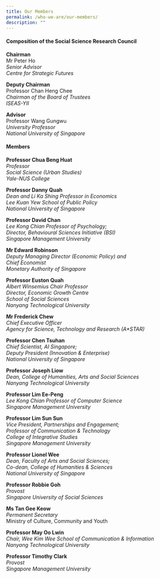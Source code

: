 ```yaml
---
title: Our Members
permalink: /who-we-are/our-members/
description: ""
---
```

#### **Composition of the Social Science Research Council**
**Chairman**<br>
Mr Peter Ho<br>
_Senior Advisor_<br>
_Centre for Strategic Futures_

**Deputy Chairman**<br>
Professor Chan Heng Chee<br>
_Chairman of the Board of Trustees_<br>
_ISEAS-YII_

**Advisor**<br>
Professor Wang Gungwu<br>
_University Professor_<br>
_National University of Singapore_

#### **Members**
**Professor Chua Beng Huat**<br>
_Professor_<br>
_Social Science (Urban Studies)_<br>
_Yale-NUS College_

**Professor Danny Quah**<br>
_Dean and Li Ka Shing Professor in Economics_<br>
_Lee Kuan Yew School of Public Policy_<br>
_National University of Singapore_

**Professor David Chan**<br>
_Lee Kong Chian Professor of Psychology;<br>
Director, Behavioural Sciences Initiative (BSI)_<br>
_Singapore Management University_

**Mr Edward Robinson**<br>
_Deputy Managing Director (Economic Policy) and<br>
Chief Economist_<br>
_Monetary Authority of Singapore_

**Professor Euston Quah**<br>
_Albert Winsemius Chair Professor_<br>
_Director, Economic Growth Centre_<br>
_School of Social Sciences_<br>
_Nanyang Technological University_

**Mr Frederick Chew**<br>
_Chief Executive Officer_<br>
_Agency for Science, Technology and Research (A\*STAR)_

**Professor Chen Tsuhan**<br>
*Chief Scientist, AI Singapore;  
 Deputy President (Innovation &amp; Enterprise)*<br>
_National University of Singapore_

**Professor Joseph Liow**<br>
_Dean, College of Humanities, Arts and Social Sciences_ <br>
_Nanyang Technological University_

**Professor Lim Ee-Peng**<br>
_Lee Kong Chian Professor of Computer Science_<br>
_Singapore Management University_

**Professor Lim Sun Sun**<br>
*Vice President, Partnerships and Engagement;*<br>
*Professor of Communication &amp; Technology*<br>
*College of Integrative Studies*<br>
*Singapore Management University*

**Professor Lionel Wee**<br>
_Dean, Faculty of Arts and Social Sciences;_<br>
_Co-dean, College of Humanities &amp; Sciences_<br>
_National University of Singapore_

**Professor Robbie Goh**<br>
_Provost<br>
Singapore University of Social Sciences_

**Ms Tan Gee Keow**<br>
_Permanent Secretary_<br>
Ministry of Culture, Community and Youth

**Professor May Oo Lwin**<br>
_Chair, Wee Kim Wee School of Communication &amp; Information_<br>
_Nanyang Technological University_

**Professor Timothy Clark**<br>
_Provost_<br>
_Singapore Management University_